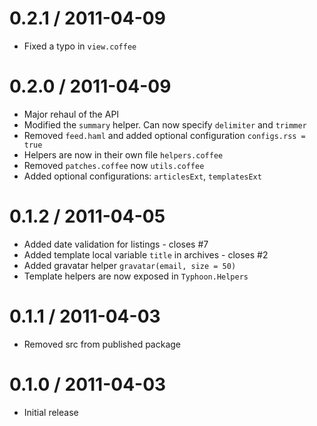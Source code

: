 0.2.1 / 2011-04-09
=================

  * Fixed a typo in `view.coffee`

0.2.0 / 2011-04-09
==================

  * Major rehaul of the API
  * Modified the `summary` helper. Can now specify `delimiter` and `trimmer`
  * Removed `feed.haml` and added optional configuration `configs.rss = true`
  * Helpers are now in their own file `helpers.coffee`
  * Removed `patches.coffee` now `utils.coffee`
  * Added optional configurations: `articlesExt`, `templatesExt`

0.1.2 / 2011-04-05
==================

  * Added date validation for listings - closes #7
  * Added template local variable `title` in archives - closes #2
  * Added gravatar helper `gravatar(email, size = 50)`
  * Template helpers are now exposed in `Typhoon.Helpers`

0.1.1 / 2011-04-03
==================

  * Removed src from published package

0.1.0 / 2011-04-03
==================

  * Initial release
